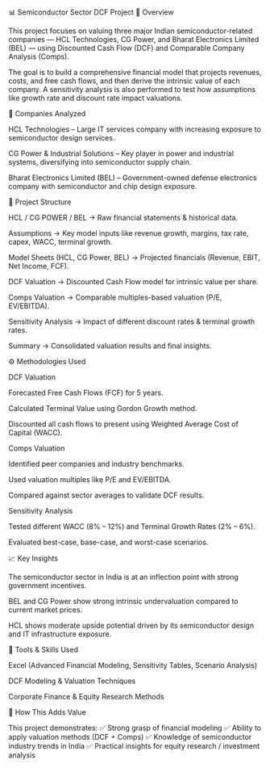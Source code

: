 📊 Semiconductor Sector DCF Project
📌 Overview

This project focuses on valuing three major Indian semiconductor-related companies — HCL Technologies, CG Power, and Bharat Electronics Limited (BEL) — using Discounted Cash Flow (DCF) and Comparable Company Analysis (Comps).

The goal is to build a comprehensive financial model that projects revenues, costs, and free cash flows, and then derive the intrinsic value of each company. A sensitivity analysis is also performed to test how assumptions like growth rate and discount rate impact valuations.

🏢 Companies Analyzed

HCL Technologies – Large IT services company with increasing exposure to semiconductor design services.

CG Power & Industrial Solutions – Key player in power and industrial systems, diversifying into semiconductor supply chain.

Bharat Electronics Limited (BEL) – Government-owned defense electronics company with semiconductor and chip design exposure.

📑 Project Structure

HCL / CG POWER / BEL → Raw financial statements & historical data.

Assumptions → Key model inputs like revenue growth, margins, tax rate, capex, WACC, terminal growth.

Model Sheets (HCL, CG Power, BEL) → Projected financials (Revenue, EBIT, Net Income, FCF).

DCF Valuation → Discounted Cash Flow model for intrinsic value per share.

Comps Valuation → Comparable multiples-based valuation (P/E, EV/EBITDA).

Sensitivity Analysis → Impact of different discount rates & terminal growth rates.

Summary → Consolidated valuation results and final insights.

⚙️ Methodologies Used

DCF Valuation

Forecasted Free Cash Flows (FCF) for 5 years.

Calculated Terminal Value using Gordon Growth method.

Discounted all cash flows to present using Weighted Average Cost of Capital (WACC).

Comps Valuation

Identified peer companies and industry benchmarks.

Used valuation multiples like P/E and EV/EBITDA.

Compared against sector averages to validate DCF results.

Sensitivity Analysis

Tested different WACC (8% – 12%) and Terminal Growth Rates (2% – 6%).

Evaluated best-case, base-case, and worst-case scenarios.

📈 Key Insights

The semiconductor sector in India is at an inflection point with strong government incentives.

BEL and CG Power show strong intrinsic undervaluation compared to current market prices.

HCL shows moderate upside potential driven by its semiconductor design and IT infrastructure exposure.

🔧 Tools & Skills Used

Excel (Advanced Financial Modeling, Sensitivity Tables, Scenario Analysis)

DCF Modeling & Valuation Techniques

Corporate Finance & Equity Research Methods

🚀 How This Adds Value

This project demonstrates:
✅ Strong grasp of financial modeling
✅ Ability to apply valuation methods (DCF + Comps)
✅ Knowledge of semiconductor industry trends in India
✅ Practical insights for equity research / investment analysis
